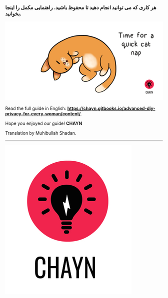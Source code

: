 ### هر کاری که می توانید انجام دهید تا محفوظ باشید. راهنمایی مکمل را اینجا بخوانید.

![](/fa/assets/Cat-nap--medium.gif)


Read the full guide in English: **https://chayn.gitbooks.io/advanced-diy-privacy-for-every-woman/content/**.

Hope you enjoyed our guide!
**CHAYN**

Translation by Muhibullah Shadan.

---
![](assets/chayn%20icon.jpg)

